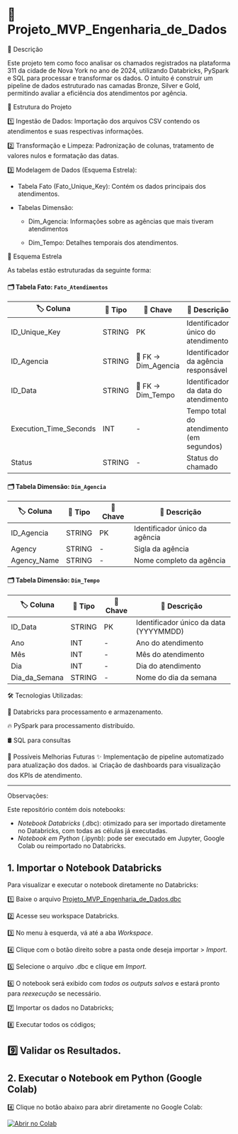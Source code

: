 # 🚀 Projeto_MVP_Engenharia_de_Dados

📌 Descrição

Este projeto tem como foco analisar os chamados registrados na plataforma 311 da cidade de Nova York no ano de 2024, utilizando Databricks, PySpark e SQL para processar e transformar os dados. O intuito é construir um pipeline de dados estruturado nas camadas Bronze, Silver e Gold, permitindo avaliar a eficiência dos atendimentos por agência.

📁 Estrutura do Projeto

1️⃣ Ingestão de Dados: Importação dos arquivos CSV contendo os atendimentos e suas respectivas informações.

2️⃣ Transformação e Limpeza: Padronização de colunas, tratamento de valores nulos e formatação das datas.

3️⃣ Modelagem de Dados (Esquema Estrela):

  * Tabela Fato (Fato_Unique_Key): Contém os dados principais dos atendimentos.

  * Tabelas Dimensão:
    * Dim_Agencia: Informações sobre as agências que mais tiveram atendimentos
    
    * Dim_Tempo: Detalhes temporais dos atendimentos.
      

🌟 Esquema Estrela

As tabelas estão estruturadas da seguinte forma:

#### 🗂️ Tabela Fato: `Fato_Atendimentos`

| 🏷️ Coluna                 | 📌 Tipo  | 🔑 Chave            | 📖 Descrição                              |
|---------------------------|---------|---------------------|------------------------------------------|
| ID_Unique_Key            | STRING  | PK               | Identificador único do atendimento      |
| ID_Agencia               | STRING  | 🔗 FK → Dim_Agencia | Identificador da agência responsável    |
| ID_Data                  | STRING  | 🔗 FK → Dim_Tempo   | Identificador da data do atendimento    |
| Execution_Time_Seconds   | INT     | -                   | Tempo total do atendimento (em segundos) |
| Status                   | STRING  | -                   | Status do chamado                       |

#### 🗂️ Tabela Dimensão: `Dim_Agencia`

| 🏷️ Coluna   | 📌 Tipo  | 🔑 Chave  | 📖 Descrição                  |
|------------|---------|----------|--------------------------------|
| ID_Agencia | STRING  | PK    | Identificador único da agência |
| Agency     | STRING  | -        | Sigla da agência              |
| Agency_Name| STRING  | -        | Nome completo da agência      |

#### 🗂️ Tabela Dimensão: `Dim_Tempo`

| 🏷️ Coluna        | 📌 Tipo  | 🔑 Chave  | 📖 Descrição                           |
|------------------|---------|----------|---------------------------------------|
| ID_Data        | STRING  | PK       | Identificador único da data (YYYYMMDD) |
| Ano            | INT     | -        | Ano do atendimento                    |
| Mês            | INT     | -        | Mês do atendimento                    |
| Dia            | INT     | -        | Dia do atendimento                    |
| Dia_da_Semana  | STRING  | -        | Nome do dia da semana                 |


🛠️ Tecnologias Utilizadas:

💾 Databricks para processamento e armazenamento.

🔥 PySpark para processamento distribuído.

🛢️ SQL para consultas

🔮 Possíveis Melhorias Futuras
✨ Implementação de pipeline automatizado para atualização dos dados.
📊 Criação de dashboards para visualização dos KPIs de atendimento.

---

Observações:

Este repositório contém dois notebooks:


- *Notebook Databricks* (.dbc): otimizado para ser importado diretamente no Databricks, com todas as células já executadas.
- *Notebook em Python* (.ipynb): pode ser executado em Jupyter, Google Colab ou reimportado no Databricks.


## 1. Importar o Notebook Databricks

Para visualizar e executar o notebook diretamente no Databricks:

1️⃣ Baixe o arquivo [Projeto_MVP_Engenharia_de_Dados.dbc](Projeto_MVP_Engenharia_de_Dados.dbc)

2️⃣ Acesse seu workspace Databricks.

3️⃣ No menu à esquerda, vá até a aba *Workspace*.

4️⃣ Clique com o botão direito sobre a pasta onde deseja importar > *Import*.

5️⃣ Selecione o arquivo .dbc e clique em *Import*.

6️⃣ O notebook será exibido com *todos os outputs salvos* e estará pronto para *reexecução* se necessário.

7️⃣ Importar os dados no Databricks;

8️⃣ Executar todos os códigos;

9️⃣ Validar os Resultados.
---

## 2. Executar o Notebook em Python (Google Colab)

4️⃣ Clique no botão abaixo para abrir diretamente no Google Colab:

[![Abrir no Colab](https://colab.research.google.com/assets/colab-badge.svg)](https://colab.research.google.com/github/HuriAnn/mvp-chamados-analytics/blob/main/Projeto_MVP_Engenharia_de_Dados.ipynb)

